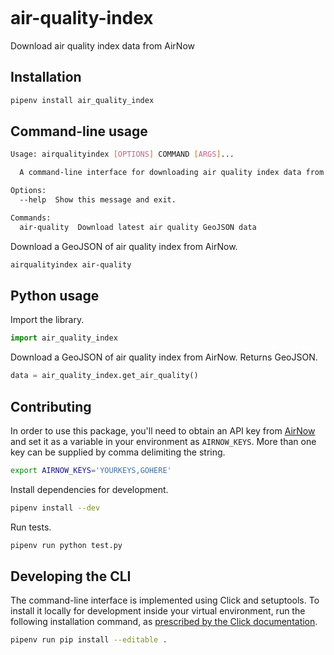 ```{include} _templates/nav.html
```

# air-quality-index

Download air quality index data from AirNow

## Installation

```sh
pipenv install air_quality_index
```

## Command-line usage

```sh
Usage: airqualityindex [OPTIONS] COMMAND [ARGS]...

  A command-line interface for downloading air quality index data from AirNow.

Options:
  --help  Show this message and exit.

Commands:
  air-quality  Download latest air quality GeoJSON data
```

Download a GeoJSON of air quality index from AirNow.

```sh
airqualityindex air-quality
```

## Python usage

Import the library.

```python
import air_quality_index
```

Download a GeoJSON of air quality index from AirNow. Returns GeoJSON.

```python
data = air_quality_index.get_air_quality()
```

## Contributing

In order to use this package, you'll need to obtain an API key from [AirNow](https://docs.airnowapi.org/) and set it as a variable in your environment as `AIRNOW_KEYS`. More than one key can be supplied by comma delimiting the string.

```sh
export AIRNOW_KEYS='YOURKEYS,GOHERE'
```

Install dependencies for development.

```sh
pipenv install --dev
```

Run tests.

```sh
pipenv run python test.py
```

## Developing the CLI

The command-line interface is implemented using Click and setuptools. To install it locally for development inside your virtual environment, run the following installation command, as [prescribed by the Click documentation](https://click.palletsprojects.com/en/7.x/setuptools/#setuptools-integration).

```sh
pipenv run pip install --editable .
```
